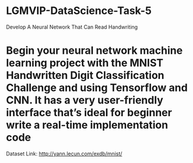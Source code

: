 # LGMVIP-DataScience-Task-5
Develop A Neural Network That Can Read Handwriting
# Begin your neural network machine learning project with the MNIST Handwritten Digit Classification Challenge and using Tensorflow and CNN. It has a very user-friendly interface that’s ideal for beginner write a real-time implementation code 
Dataset Link:  http://yann.lecun.com/exdb/mnist/

